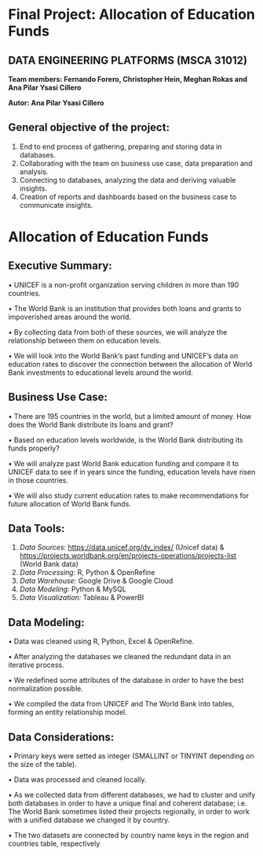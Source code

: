 # Final Project: Allocation of Education Funds

## **DATA ENGINEERING PLATFORMS (MSCA 31012)**
**Team members: Fernando Forero, Christopher Hein, Meghan Rokas and Ana Pilar Ysasi Cillero**

**Autor: Ana Pilar Ysasi Cillero**

## General objective of the project:
1. End to end process of gathering, preparing and storing data in databases.
2. Collaborating with the team on business use case, data preparation and analysis.
3. Connecting to databases, analyzing the data and deriving valuable insights.
4. Creation of reports and dashboards based on the business case to communicate insights.

# Allocation of Education Funds
## Executive Summary:
• UNICEF is a non-profit organization serving children in more than 190 countries.

• The World Bank is an institution that provides both loans and grants to impoverished areas around the world.

• By collecting data from both of these sources, we will analyze the relationship between them on education levels.

• We will look into the World Bank’s past funding and UNICEF’s data on education rates to discover the connection between the allocation of World Bank investments to educational levels around the world.

## Business Use Case:
• There are 195 countries in the world, but a limited amount of money. How does the World Bank distribute its loans and grant? 

• Based on education levels worldwide, is the World Bank distributing its funds properly?

• We will analyze past World Bank education funding and compare it to UNICEF data to see if in years since the funding, education levels have risen in those countries.

• We will also study current education rates to make recommendations for future allocation of World Bank funds.

## Data Tools:
1. *Data Sources:* https://data.unicef.org/dv_index/ (Unicef data) & https://projects.worldbank.org/en/projects-operations/projects-list (World Bank data)
2. *Data Processing:* R, Python & OpenRefine
3. *Data Warehouse:* Google Drive & Google Cloud
4. *Data Modeling:* Python & MySQL
5. *Data Visualization:* Tableau & PowerBI

## Data Modeling:
• Data was cleaned using R, Python, Excel & OpenRefine.

• After analyzing the databases we cleaned the redundant data in an iterative process.

• We redefined some attributes of the database in order to have the best normalization possible.

• We compiled the data from UNICEF and The World Bank into tables, forming an entity relationship model.

## Data Considerations:
• Primary keys were setted as integer (SMALLINT or TINYINT depending on the size of the table).

• Data was processed and cleaned locally.

• As we collected data from different databases, we had to cluster and unify both databases in order to have a unique final and coherent database; i.e. The World Bank sometimes listed their projects regionally, in order to work with a unified database we changed it by country.

• The two datasets are connected by country name keys in the region and countries table, respectively

